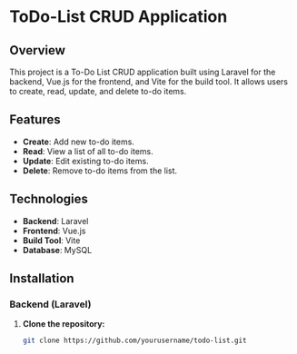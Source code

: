 # ToDo-List CRUD Application

## Overview

This project is a To-Do List CRUD application built using Laravel for the backend, Vue.js for the frontend, and Vite for the build tool. It allows users to create, read, update, and delete to-do items.

## Features

- **Create**: Add new to-do items.
- **Read**: View a list of all to-do items.
- **Update**: Edit existing to-do items.
- **Delete**: Remove to-do items from the list.

## Technologies

- **Backend**: Laravel
- **Frontend**: Vue.js
- **Build Tool**: Vite
- **Database**: MySQL

## Installation

### Backend (Laravel)

1. **Clone the repository:**

   ```bash
   git clone https://github.com/yourusername/todo-list.git
   ```
